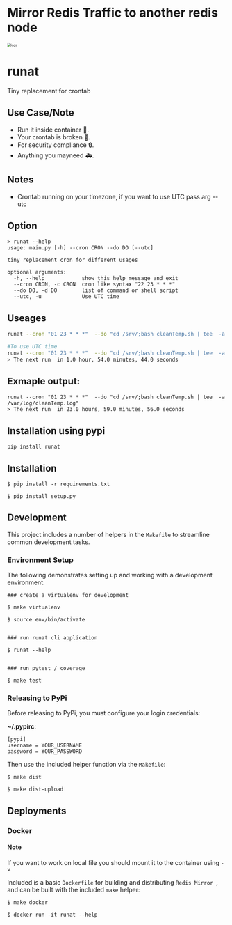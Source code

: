 # Mirror Redis Traffic to another redis node
<img src="https://raw.githubusercontent.com/alivx/runat/master/other/logo.PNG" alt="logo" style="zoom:50%;" />


# runat
Tiny replacement for crontab

## Use Case/Note
* Run it inside container 🥚.
* Your crontab is broken 🐛.
* For security compliance 🔒.
* Anything you mayneed 🚑.


## Notes
* Crontab running on your timezone, if you want to use UTC pass arg --utc

## Option

```
> runat --help
usage: main.py [-h] --cron CRON --do DO [--utc]

tiny replacement cron for different usages

optional arguments:
  -h, --help            show this help message and exit
  --cron CRON, -c CRON  cron like syntax "22 23 * * *"
  --do DO, -d DO        list of command or shell script
  --utc, -u             Use UTC time
```

## Useages
```Bash
runat --cron "01 23 * * *"  --do "cd /srv/;bash cleanTemp.sh | tee  -a /var/log/cleanTemp.log"

#To use UTC time
runat --cron "01 23 * * *"  --do "cd /srv/;bash cleanTemp.sh | tee  -a /var/log/cleanTemp.log" --utc
> The next run  in 1.0 hour, 54.0 minutes, 44.0 seconds
```

## Exmaple output:
```
runat --cron "01 23 * * *"  --do "cd /srv/;bash cleanTemp.sh | tee  -a /var/log/cleanTemp.log"
> The next run  in 23.0 hours, 59.0 minutes, 56.0 seconds
```

## Installation using pypi
```
pip install runat
```

## Installation

```
$ pip install -r requirements.txt

$ pip install setup.py
```

## Development

This project includes a number of helpers in the `Makefile` to streamline common development tasks.

### Environment Setup

The following demonstrates setting up and working with a development environment:

```
### create a virtualenv for development

$ make virtualenv

$ source env/bin/activate


### run runat cli application

$ runat --help


### run pytest / coverage

$ make test
```


### Releasing to PyPi

Before releasing to PyPi, you must configure your login credentials:

**~/.pypirc**:

```
[pypi]
username = YOUR_USERNAME
password = YOUR_PASSWORD
```

Then use the included helper function via the `Makefile`:

```
$ make dist

$ make dist-upload
```

## Deployments

### Docker

#### Note
If you want to work on local file you should mount it to the container using `-v`

Included is a basic `Dockerfile` for building and distributing `Redis Mirror `,
and can be built with the included `make` helper:

```
$ make docker

$ docker run -it runat --help
```